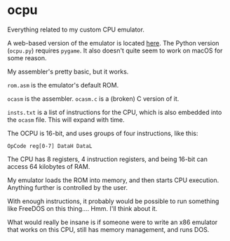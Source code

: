# ocpu
Everything related to my custom CPU emulator.

A web-based version of the emulator is located [here](https://scratch.mit.edu/projects/322195979/). The Python version (`ocpu.py`) requires `pygame`. It also doesn't quite seem to work on macOS for some reason.

My assembler's pretty basic, but it works.

`rom.asm` is the emulator's default ROM.

`ocasm` is the assembler. `ocasm.c` is a (broken) C version of it.

`insts.txt` is a list of instructions for the CPU, which is also embedded into the `ocasm` file. This will expand with time.

The OCPU is 16-bit, and uses groups of four instructions, like this:

```OpCode reg[0-7] DataH DataL```

The CPU has 8 registers, 4 instruction registers, and being 16-bit can access 64 kilobytes of RAM.

My emulator loads the ROM into memory, and then starts CPU execution. Anything further is controlled by the user.

With enough instructions, it probably would be possible to run something like FreeDOS on this thing.... Hmm. I'll think about it.

What would really be insane is if someone were to write an x86 emulator that works on this CPU, still has memory management, and runs DOS.
